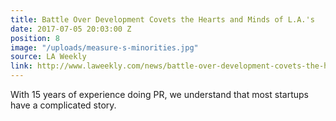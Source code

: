 ```yaml
---
title: Battle Over Development Covets the Hearts and Minds of L.A.'s
date: 2017-07-05 20:03:00 Z
position: 8
image: "/uploads/measure-s-minorities.jpg"
source: LA Weekly
link: http://www.laweekly.com/news/battle-over-development-covets-the-hearts-and-minds-of-las-minorities-7992660
---
```


With 15 years of experience doing PR, we understand that most startups have a complicated story.
